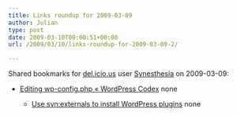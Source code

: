 ```yaml
---
title: Links roundup for 2009-03-09
author: Julian
type: post
date: 2009-03-10T00:00:51+00:00
url: /2009/03/10/links-roundup-for-2009-03-09-2/

---
```

Shared bookmarks for [del.icio.us][1] user [Synesthesia][2] on 2009-03-09:

  * [Editing wp-config.php &laquo; WordPress Codex][3] 
    none</li> 
    
      * [Use svn:externals to install WordPress plugins][4] 
        none</li> </ul>

 [1]: https://del.icio.us/
 [2]: https://del.icio.us/synesthesia
 [3]: https://codex.wordpress.org/Editing_wp-config.php
 [4]: https://scott.yang.id.au/2006/04/svnexternal-wordpress-plugins